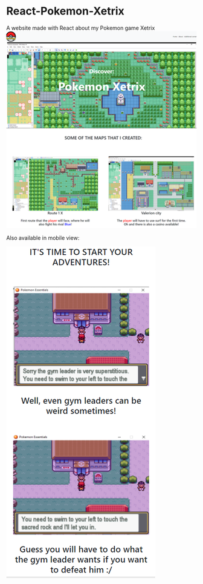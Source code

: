 # React-Pokemon-Xetrix
A website made with React about my Pokemon game Xetrix
![React Pokemon Xetrix screenshot 1](https://github.com/chadihoneine/React-Pokemon-Xetrix/blob/main/react-pokemon-xetrix-screenshot-1.png?raw=true)
![React Pokemon Xetrix screenshot 2](https://github.com/chadihoneine/React-Pokemon-Xetrix/blob/main/react-pokemon-xetrix-screenshot-2.png?raw=true)

Also available in mobile view:

![React Pokemon Xetrix screenshot 3](https://github.com/chadihoneine/React-Pokemon-Xetrix/blob/main/react-pokemon-xetrix-screenshot-3.png?raw=true)
